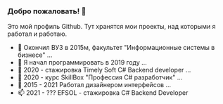 ### Добро пожаловать! 👋

Это мой профиль Github. Тут хранятся мои проекты, над которыми я работал и работаю.

- 🔭 Окончил ВУЗ в 2015м, факультет "Информационные системы в бизнесе" ...
- 🌱 Я начал программировать в 2019 году ...
- 👯 2020 - стажировка Timely Soft C# Backend developer ...
- 🤔 2020 - курс SkillBox "Профессия C# разработчик" ...
- 💬 2015 - 2021 Работал дизайнером интерфейсов ...
- 📫 2021 - ??? EFSOL - стажировка C# Backend Developer
